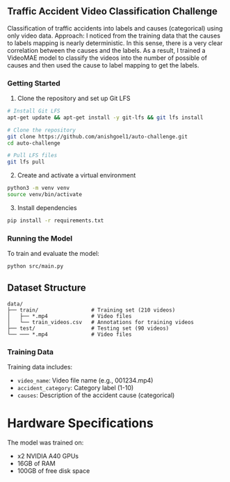 ## Traffic Accident Video Classification Challenge
Classification of traffic accidents into labels and causes (categorical) using only video data. Approach: I noticed from the training data that the causes to labels mapping is nearly deterministic. In this sense, there is a very clear correlation between the causes and the labels. As a result, I trained a VideoMAE model to classify the videos into the number of possible of causes and then used the cause to label mapping to get the labels. 

### Getting Started
1. Clone the repository and set up Git LFS
```bash
# Install Git LFS
apt-get update && apt-get install -y git-lfs && git lfs install

# Clone the repository
git clone https://github.com/anishgoel1/auto-challenge.git
cd auto-challenge

# Pull LFS files
git lfs pull
```

2. Create and activate a virtual environment
```bash
python3 -m venv venv
source venv/bin/activate
```

3. Install dependencies
```bash
pip install -r requirements.txt
```

### Running the Model
To train and evaluate the model:
```bash
python src/main.py
```

## Dataset Structure

```
data/
├── train/                 # Training set (210 videos)
│   ├── *.mp4              # Video files
│   └── train_videos.csv   # Annotations for training videos
├── test/                  # Testing set (90 videos)
└── ─── *.mp4              # Video files
```

### Training Data
Training data includes:
- `video_name`: Video file name (e.g., 001234.mp4)
- `accident_category`: Category label (1-10)
- `causes`: Description of the accident cause (categorical)

# Hardware Specifications
The model was trained on:
- x2 NVIDIA A40 GPUs
- 16GB of RAM
- 100GB of free disk space